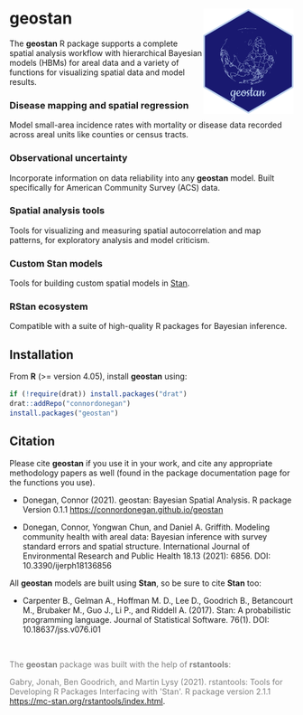 # geostan <img src="man/figures/logo.png" align="right" width="160" />

The **geostan** R package supports a complete spatial analysis
workflow with hierarchical Bayesian models (HBMs) for areal
data and a variety of functions for visualizing spatial data and model results.

### Disease mapping and spatial regression

Model small-area incidence rates with mortality or disease data recorded across areal units like counties or census tracts.

### Observational uncertainty 

Incorporate information on data reliability into any **geostan** model. Built specifically for American Community Survey (ACS) data.

### Spatial analysis tools

Tools for visualizing and measuring spatial autocorrelation and map patterns, for exploratory analysis and model criticism.

### Custom Stan models

Tools for building custom spatial models in [Stan](https://mc-stan.org/).

### RStan ecosystem

Compatible with a suite of high-quality R packages for Bayesian inference.

## Installation

From **R** (>= version 4.05), install **geostan** using:

``` r
if (!require(drat)) install.packages("drat")
drat::addRepo("connordonegan")
install.packages("geostan")
```

## Citation

Please cite **geostan** if you use it in your work, and cite any appropriate methodology papers as well (found in the package documentation page for the functions you use).

 * Donegan, Connor (2021). geostan: Bayesian Spatial Analysis. R package Version 0.1.1 https://connordonegan.github.io/geostan
 
 * Donegan, Connor, Yongwan Chun, and Daniel A. Griffith. Modeling community health with areal data: Bayesian inference with survey standard errors and spatial structure. International Journal of Environmental Research and Public Health 18.13 (2021): 6856. DOI: 10.3390/ijerph18136856

All **geostan** models are built using **Stan**, so be sure to cite **Stan** too:

 * Carpenter B., Gelman A., Hoffman M. D., Lee D., Goodrich B., Betancourt M., Brubaker M., Guo J., Li P., and Riddell A. (2017). Stan: A probabilistic programming language. Journal of Statistical Software. 76(1). DOI: 10.18637/jss.v076.i01

<br />

<span style="color:gray">The **geostan** package was built with the help of **rstantools**:</span>

<span style="color:gray">  Gabry, Jonah, Ben Goodrich, and Martin Lysy (2021). rstantools: Tools for Developing R Packages Interfacing with 'Stan'. R package version 2.1.1 https://mc-stan.org/rstantools/index.html</span>.
